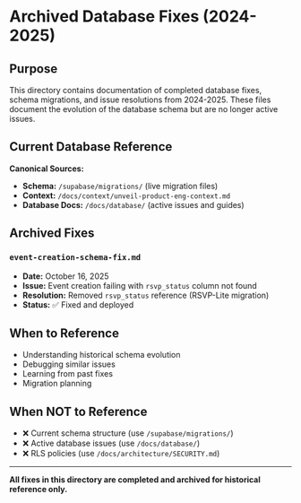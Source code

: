 # Archived Database Fixes (2024-2025)

<!-- ARCHIVED: October 16, 2025 -->
<!-- SUPERSEDED BY: /docs/context/unveil-product-eng-context.md -->

## Purpose

This directory contains documentation of completed database fixes, schema migrations, and issue resolutions from 2024-2025. These files document the evolution of the database schema but are no longer active issues.

## Current Database Reference

**Canonical Sources:**
- **Schema:** `/supabase/migrations/` (live migration files)
- **Context:** `/docs/context/unveil-product-eng-context.md`
- **Database Docs:** `/docs/database/` (active issues and guides)

## Archived Fixes

### `event-creation-schema-fix.md`
- **Date:** October 16, 2025
- **Issue:** Event creation failing with `rsvp_status` column not found
- **Resolution:** Removed `rsvp_status` reference (RSVP-Lite migration)
- **Status:** ✅ Fixed and deployed

## When to Reference

- Understanding historical schema evolution
- Debugging similar issues
- Learning from past fixes
- Migration planning

## When NOT to Reference

- ❌ Current schema structure (use `/supabase/migrations/`)
- ❌ Active database issues (use `/docs/database/`)
- ❌ RLS policies (use `/docs/architecture/SECURITY.md`)

---

**All fixes in this directory are completed and archived for historical reference only.**

